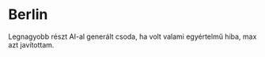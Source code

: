 # Berlin
Legnagyobb részt AI-al generált csoda, ha volt valami egyértelmű hiba, max azt javítottam.

